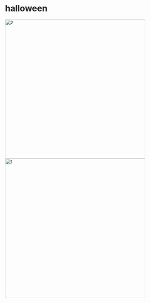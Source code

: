 # halloween
<img width="463" height="460" alt="2" src="https://github.com/user-attachments/assets/06e9fa4d-ae36-461d-8359-92dec3b28d37" />
<img width="463" height="460" alt="1" src="https://github.com/user-attachments/assets/9da7b7b9-383d-4749-bce6-a2d8dbbe4a3e" />
